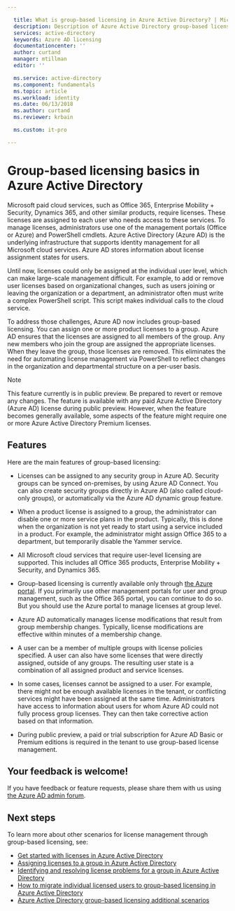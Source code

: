 ```yaml
---

  title: What is group-based licensing in Azure Active Directory? | Microsoft Docs
  description: Description of Azure Active Directory group-based licensing, how it works and best practices
  services: active-directory
  keywords: Azure AD licensing
  documentationcenter: ''
  author: curtand
  manager: mtillman
  editor: ''

  ms.service: active-directory
  ms.component: fundamentals
  ms.topic: article
  ms.workload: identity
  ms.date: 06/13/2018
  ms.author: curtand
  ms.reviewer: krbain

  ms.custom: it-pro

---
```


# Group-based licensing basics in Azure Active Directory

Microsoft paid cloud services, such as Office 365, Enterprise Mobility + Security, Dynamics 365, and other similar products, require licenses. These licenses are assigned to each user who needs access to these services. To manage licenses, administrators use one of the management portals (Office or Azure) and PowerShell cmdlets. Azure Active Directory (Azure AD) is the underlying infrastructure that supports identity management for all Microsoft cloud services. Azure AD stores information about license assignment states for users.

Until now, licenses could only be assigned at the individual user level, which can make large-scale management difficult. For example, to add or remove user licenses based on organizational changes, such as users joining or leaving the organization or a department, an administrator often must write a complex PowerShell script. This script makes individual calls to the cloud service.

To address those challenges, Azure AD now includes group-based licensing. You can assign one or more product licenses to a group. Azure AD ensures that the licenses are assigned to all members of the group. Any new members who join the group are assigned the appropriate licenses. When they leave the group, those licenses are removed. This eliminates the need for automating license management via PowerShell to reflect changes in the organization and departmental structure on a per-user basis.

>[!NOTE]
>This feature currently is in public preview. Be prepared to revert or remove any changes. The feature is available with any paid Azure Active Directory (Azure AD) license during public preview. However, when the feature becomes generally available, some aspects of the feature might require one or more Azure Active Directory Premium licenses.

## Features

Here are the main features of group-based licensing:

- Licenses can be assigned to any security group in Azure AD. Security groups can be synced on-premises, by using Azure AD Connect. You can also create security groups directly in Azure AD (also called cloud-only groups), or automatically via the Azure AD dynamic group feature.

- When a product license is assigned to a group, the administrator can disable one or more service plans in the product. Typically, this is done when the organization is not yet ready to start using a service included in a product. For example, the administrator might assign Office 365 to a department, but temporarily disable the Yammer service.

- All Microsoft cloud services that require user-level licensing are supported. This includes all Office 365 products, Enterprise Mobility + Security, and Dynamics 365.

- Group-based licensing is currently available only through [the Azure portal](https://portal.azure.com). If you primarily use other management portals for user and group management, such as the Office 365 portal, you can continue to do so. But you should use the Azure portal to manage licenses at group level.

- Azure AD automatically manages license modifications that result from group membership changes. Typically, license modifications are effective within minutes of a membership change.

- A user can be a member of multiple groups with license policies specified. A user can also have some licenses that were directly assigned, outside of any groups. The resulting user state is a combination of all assigned product and service licenses.

- In some cases, licenses cannot be assigned to a user. For example, there might not be enough available licenses in the tenant, or conflicting services might have been assigned at the same time. Administrators have access to information about users for whom Azure AD could not fully process group licenses. They can then take corrective action based on that information.

- During public preview, a paid or trial subscription for Azure AD Basic or Premium editions is required in the tenant to use group-based license management.

## Your feedback is welcome!

If you have feedback or feature requests, please share them with us using [the Azure AD admin forum](https://feedback.azure.com/forums/169401-azure-active-directory?category_id=162510).

## Next steps

To learn more about other scenarios for license management through group-based licensing, see:

* [Get started with licenses in Azure Active Directory](active-directory-licensing-get-started-azure-portal.md)
* [Assigning licenses to a group in Azure Active Directory](active-directory-licensing-group-assignment-azure-portal.md)
* [Identifying and resolving license problems for a group in Azure Active Directory](active-directory-licensing-group-problem-resolution-azure-portal.md)
* [How to migrate individual licensed users to group-based licensing in Azure Active Directory](active-directory-licensing-group-migration-azure-portal.md)
* [Azure Active Directory group-based licensing additional scenarios](active-directory-licensing-group-advanced.md)
